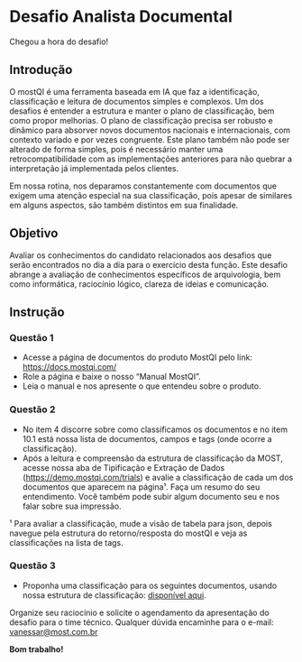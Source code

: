 # Desafio Analista Documental

Chegou a hora do desafio! 

## Introdução
O mostQI é uma ferramenta baseada em IA que faz a identificação, classificação e leitura de documentos simples e complexos. Um dos desafios é entender a estrutura e manter o plano de classificação, bem como propor melhorias.
O plano de classificação precisa ser robusto e dinâmico para absorver novos documentos nacionais e internacionais, com contexto variado e por vezes congruente. Este plano também não pode ser alterado de forma simples, pois é necessário manter uma retrocompatibilidade com as implementações anteriores para não quebrar a interpretação já implementada pelos clientes.

Em nossa rotina, nos deparamos constantemente com documentos que exigem uma atenção especial na sua classificação, pois apesar de similares em alguns aspectos, são também distintos em sua finalidade. 


## Objetivo
Avaliar os conhecimentos do candidato relacionados aos desafios que serão encontrados no dia a dia para o exercício desta função. Este desafio abrange a avaliação de conhecimentos específicos de arquivologia, bem como informática, raciocínio lógico, clareza de ideias e comunicação.

## Instrução
### Questão 1 
- Acesse a página de documentos do produto MostQI pelo link: https://docs.mostqi.com/
- Role a página e baixe o nosso “Manual MostQI”.
- Leia o manual e nos apresente o que entendeu sobre o produto.


### Questão 2
- No item 4 discorre sobre como classificamos os documentos e no item 10.1 está nossa lista de documentos, campos e tags (onde ocorre a classificação).
- Após a leitura e compreensão da estrutura de classificação da MOST, acesse nossa aba de Tipificação e Extração de Dados (https://demo.mostqi.com/trials) e avalie a classificação de cada um dos documentos que aparecem na página¹. Faça um resumo do seu entendimento. Você também pode subir algum documento seu e nos falar sobre sua impressão.

¹ Para avaliar a classificação, mude a visão de tabela para json, depois navegue pela estrutura do retorno/resposta do mostQI e veja as classificações na lista de tags.



### Questão 3
- Proponha uma classificação para os seguintes documentos, usando nossa estrutura de classificação: [disponível aqui](https://drive.google.com/drive/folders/1MKyZfSxQYPcxoQS80j7tnrSC91XVMZRu?usp=share_link).


Organize seu raciocínio e solicite o agendamento da apresentação do desafio para o time técnico. 
Qualquer dúvida encaminhe para o e-mail: [vanessar@most.com.br](mailto:vanessar@most.com.br)

**Bom trabalho!**

